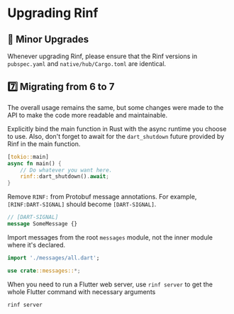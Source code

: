 # Upgrading Rinf

## 🐾 Minor Upgrades

Whenever upgrading Rinf, please ensure that the Rinf versions in `pubspec.yaml` and `native/hub/Cargo.toml` are identical.

## 7️⃣ Migrating from 6 to 7

The overall usage remains the same, but some changes were made to the API to make the code more readable and maintainable.

Explicitly bind the main function in Rust with the async runtime you choose to use. Also, don't forget to await for the `dart_shutdown` future provided by Rinf in the main function.

```rust title="Rust"
[tokio::main]
async fn main() {
    // Do whatever you want here.
    rinf::dart_shutdown().await;
}
```

Remove `RINF:` from Protobuf message annotations. For example, `[RINF:DART-SIGNAL]` should become `[DART-SIGNAL]`.

```proto title="Protobuf"
// [DART-SIGNAL]
message SomeMessage {}
```

Import messages from the root `messages` module, not the inner module where it's declared.

```dart title="Dart"
import './messages/all.dart';
```

```rust title="Rust"
use crate::messages::*;
```

When you need to run a Flutter web server, use `rinf server` to get the whole Flutter command with necessary arguments

```bash title="CLI"
rinf server
```
